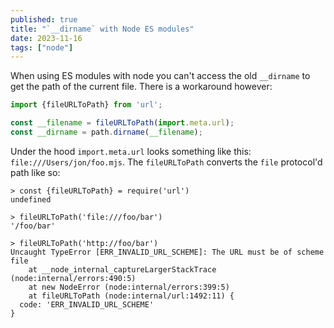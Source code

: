 ```yaml
---
published: true
title: "`__dirname` with Node ES modules"
date: 2023-11-16
tags: ["node"]
---
```


When using ES modules with node you can't access the old `__dirname` to get the path of the current file. There is a workaround however:

```js
import {fileURLToPath} from 'url';

const __filename = fileURLToPath(import.meta.url);
const __dirname = path.dirname(__filename);
```

Under the hood `import.meta.url` looks something like this: `file:///Users/jon/foo.mjs`. The `fileURLToPath` converts the `file` protocol'd path like so:

```shell
> const {fileURLToPath} = require('url')
undefined

> fileURLToPath('file:///foo/bar')
'/foo/bar'

> fileURLToPath('http://foo/bar')
Uncaught TypeError [ERR_INVALID_URL_SCHEME]: The URL must be of scheme file
    at __node_internal_captureLargerStackTrace (node:internal/errors:490:5)
    at new NodeError (node:internal/errors:399:5)
    at fileURLToPath (node:internal/url:1492:11) {
  code: 'ERR_INVALID_URL_SCHEME'
}
```
